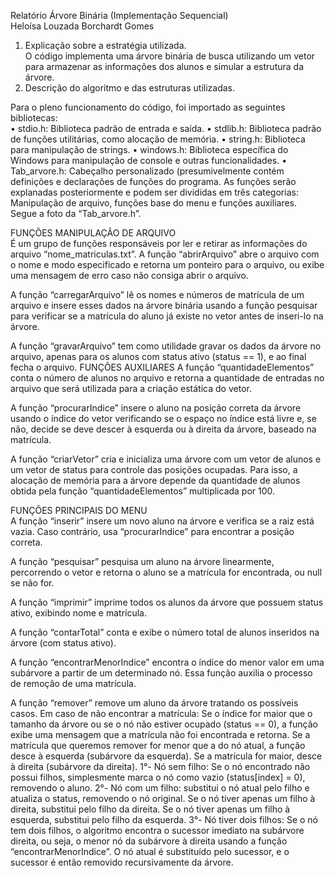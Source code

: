 Relatório Árvore Binária (Implementação Sequencial)<br/>
Heloísa Louzada Borchardt Gomes<br/>

1. Explicação sobre a estratégia utilizada.<br/> 
O código implementa uma árvore binária de busca utilizando um vetor para armazenar as informações dos alunos e simular a estrutura da árvore.
2. Descrição do algoritmo e das estruturas utilizadas.<br/>
 
Para o pleno funcionamento do código, foi importado as seguintes bibliotecas:<br/> 
•	stdio.h: Biblioteca padrão de entrada e saída.
•	stdlib.h: Biblioteca padrão de funções utilitárias, como alocação de memória.
•	string.h: Biblioteca para manipulação de strings.
•	windows.h: Biblioteca específica do Windows para manipulação de console e outras funcionalidades.
•	Tab_arvore.h: Cabeçalho personalizado (presumivelmente contém definições e declarações de funções do programa. As funções serão explanadas posteriormente e podem ser divididas em três categorias: Manipulação de arquivo, funções base do menu e funções auxiliares. Segue a foto da “Tab_arvore.h”.


FUNÇÕES MANIPULAÇÃO DE ARQUIVO <br/>
É um grupo de funções responsáveis por ler e retirar as informações do arquivo “nome_matriculas.txt”.
A função “abrirArquivo” abre o arquivo com o nome e modo especificado e retorna um ponteiro para o arquivo, ou exibe uma mensagem de erro caso não consiga abrir o arquivo.

A função “carregarArquivo” lê os nomes e números de matrícula de um arquivo e insere esses dados na árvore binária usando a função pesquisar para verificar se a matrícula do aluno já existe no vetor antes de inseri-lo na árvore.
 
A função “gravarArquivo” tem como utilidade gravar os dados da árvore no arquivo, apenas para os alunos com status ativo (status == 1), e ao final fecha o arquivo.
FUNÇÕES AUXILIARES
A função “quantidadeElementos” conta o número de alunos no arquivo e retorna a quantidade de entradas no arquivo que será utilizada para a criação estática do vetor.

A função “procurarIndice” insere o aluno na posição correta da árvore usando o índice do vetor verificando se o espaço no índice está livre e, se não, decide se deve descer à esquerda ou à direita da árvore, baseado na matrícula.

A função “criarVetor” cria e inicializa uma árvore com um vetor de alunos e um vetor de status para controle das posições ocupadas. Para isso, a alocação de memória para a árvore depende da quantidade de alunos obtida pela função “quantidadeElementos” multiplicada por 100.


FUNÇÕES PRINCIPAIS DO MENU<br/>
A função “inserir” insere um novo aluno na árvore e verifica se a raiz está vazia. Caso contrário, usa “procurarIndice” para encontrar a posição correta.
 
A função “pesquisar” pesquisa um aluno na árvore linearmente, percorrendo o vetor e retorna o aluno se a matrícula for encontrada, ou null se não for.

A função “imprimir” imprime todos os alunos da árvore que possuem status ativo, exibindo nome e matrícula.

A função “contarTotal” conta e exibe o número total de alunos inseridos na árvore (com status ativo).

A função “encontrarMenorIndice” encontra o índice do menor valor em uma subárvore a partir de um determinado nó. Essa função auxilia o processo de remoção de uma matrícula. 

A função “remover” remove um aluno da árvore tratando os possíveis casos.
Em caso de não encontrar a matrícula: Se o índice for maior que o tamanho da árvore ou se o nó não estiver ocupado (status == 0), a função exibe uma mensagem que a matrícula não foi encontrada e retorna.
Se a matrícula que queremos remover for menor que a do nó atual, a função desce à esquerda (subárvore da esquerda). Se a matrícula for maior, desce à direita (subárvore da direita).
1°- Nó sem filho: Se o nó encontrado não possui filhos, simplesmente marca o nó como vazio (status[index] = 0), removendo o aluno.
2°- Nó com um filho: substitui o nó atual pelo filho e atualiza o status, removendo o nó original. Se o nó tiver apenas um filho à direita, substitui pelo filho da direita. Se o nó tiver apenas um filho à esquerda, substitui pelo filho da esquerda.
3°- Nó tiver dois filhos: Se o nó tem dois filhos, o algoritmo encontra o sucessor imediato na subárvore direita, ou seja, o menor nó da subárvore à direita usando a função “encontrarMenorIndice”. O nó atual é substituído pelo sucessor, e o sucessor é então removido recursivamente da árvore. 

